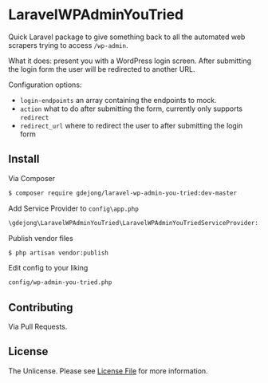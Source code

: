 # LaravelWPAdminYouTried

Quick Laravel package to give something back to all the automated web scrapers trying to access `/wp-admin`.

What it does: present you with a WordPress login screen. After submitting the login form the user will be redirected to another URL.

Configuration options:
- `login-endpoints` an array containing the endpoints to mock.
- `action` what to do after submitting the form, currently only supports `redirect`
- `redirect_url` where to redirect the user to after submitting the login form

## Install

Via Composer

``` bash
$ composer require gdejong/laravel-wp-admin-you-tried:dev-master
```

Add Service Provider to `config\app.php`
``` bash
\gdejong\LaravelWPAdminYouTried\LaravelWPAdminYouTriedServiceProvider::class,
```

Publish vendor files
``` bash
$ php artisan vendor:publish
```

Edit config to your liking
``` bash
config/wp-admin-you-tried.php
```

## Contributing

Via Pull Requests.


## License

The Unlicense. Please see [License File](LICENSE.md) for more information.
